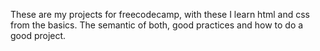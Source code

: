 These are my projects for freecodecamp, with these I learn html and css from the basics. The semantic of both, good practices and how to do a good project.
